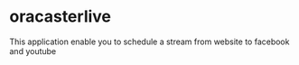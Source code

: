 # oracasterlive
This application enable you to schedule a stream from website to facebook and youtube
